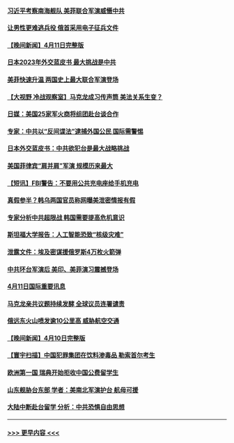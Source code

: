 #### [习近平考察南海舰队 美菲联合军演威慑中共](../pages/prog202/a103688944.md?t=04121243) 
#### [让男性更难逃兵役 俄首采用电子征兵文件](../pages/prog202/a103688948.md?t=04121243) 
#### [【晚间新闻】4月11日完整版](../pages/prog202/a103688851.md?t=04121243) 
#### [日本2023年外交蓝皮书 最大挑战是中共](../pages/prog202/a103688739.md?t=04121243) 
#### [美菲快速升温 两国史上最大联合军演登场](../pages/prog202/a103688737.md?t=04121243) 
#### [【大视野 冷战观察室】马克龙成习传声筒 美法关系生变？](../pages/prog202/a103688733.md?t=04121243) 
#### [日媒：美国25家军火商将组团赴台谈合作](../pages/prog202/a103688625.md?t=04121243) 
#### [专家：中共以“反间谍法”逮捕外国公民 国际需警惕](../pages/prog202/a103688583.md?t=04121243) 
#### [日本外交蓝皮书：中共欲犯台是最大战略挑战](../pages/prog202/a103688577.md?t=04121243) 
#### [美国菲律宾“肩并肩”军演 规模历来最大](../pages/prog202/a103688578.md?t=04121243) 
#### [【短讯】FBI警告：不要用公共充电座给手机充电](../pages/prog202/a103688582.md?t=04121243) 
#### [真假参半？韩乌两国官员称网曝美泄密情报有假](../pages/prog202/a103688535.md?t=04121243) 
#### [专家分析中共超限战 韩国需要提高危机意识](../pages/prog202/a103688491.md?t=04121243) 
#### [斯坦福大学报告：人工智能恐致“核级灾难”](../pages/prog202/a103688326.md?t=04121243) 
#### [泄露文件：埃及密谋援俄罗斯4万枚火箭弹](../pages/prog202/a103688318.md?t=04121243) 
#### [中共环台军演后 美印、美菲演习震撼登场](../pages/prog202/a103688314.md?t=04121243) 
#### [4月11日国际重要讯息](../pages/prog202/a103688307.md?t=04121243) 
#### [马克龙亲共议题持续发酵 全球议员连署谴责](../pages/prog202/a103688300.md?t=04121243) 
#### [俄远东火山喷发逾10公里高 威胁航空交通](../pages/prog202/a103688156.md?t=04121243) 
#### [【晚间新闻】4月10日完整版](../pages/prog202/a103688088.md?t=04121243) 
#### [【寰宇扫描】中国犯罪集团在饮料渗毒品 勒索首尔考生](../pages/prog202/a103688108.md?t=04121243) 
#### [欧洲第一国 瑞典开始拒收中国公费留学生](../pages/prog202/a103687794.md?t=04121243) 
#### [山东舰胁台东部 学者：美南北军演护台 航母可援](../pages/prog202/a103687797.md?t=04121243) 
#### [大陆中断赴台留学 分析：中共恐惧自由思想](../pages/prog202/a103687798.md?t=04121243) 

----
#### [ >>> 更早内容 <<< ](../indexes/prog202-earlier.md)
